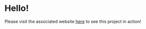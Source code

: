 # Hello!

Please visit the associated website [here]([https://github.com/facebook/create-react-app](https://rossmah.github.io/spotify-searcher/)) to see this project in action!

